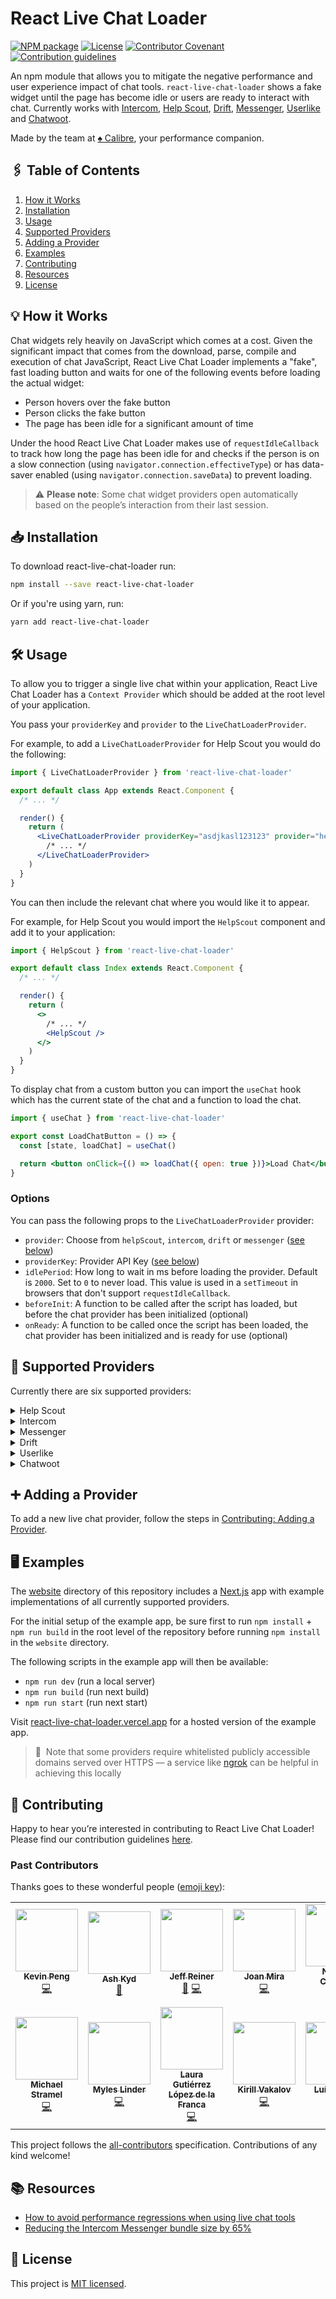# React Live Chat Loader

[![NPM package](https://img.shields.io/npm/v/react-live-chat-loader?color=informational)](https://www.npmjs.com/package/react-live-chat-loader)
[![License](https://img.shields.io/github/license/calibreapp/react-live-chat-loader?color=informational)](https://github.com/calibreapp/react-live-chat-loader/blob/main/LICENSE)
[![Contributor Covenant](https://img.shields.io/badge/Contributor%20Covenant-2.1-success)](CODE_OF_CONDUCT.md)
[![Contribution guidelines](https://img.shields.io/badge/PRs-welcome-success)](CONTRIBUTING.md)

An npm module that allows you to mitigate the negative performance and user
experience impact of chat tools. `react-live-chat-loader` shows a fake widget
until the page has become idle or users are ready to interact with chat. Currently works with [Intercom](#intercom), [Help Scout](#help-scout), [Drift](#drift), [Messenger](#messenger), [Userlike](#userlike) and [Chatwoot](#chatwoot).

Made by the team at [♠ Calibre](https://calibreapp.com/), your performance companion.

## 🖇️ Table of Contents

1. [How it Works](#-how-it-works)
2. [Installation](#-installation)
3. [Usage](#-usage)
4. [Supported Providers](#-supported-providers)
5. [Adding a Provider](#-adding-a-provider)
6. [Examples](#%EF%B8%8F-examples)
7. [Contributing](#-contributing)
8. [Resources](#-resources)
9. [License](#-license)

## 💡 How it Works

Chat widgets rely heavily on JavaScript which comes at a cost. Given the
significant impact that comes from the download, parse, compile and execution of
chat JavaScript, React Live Chat Loader implements a "fake", fast loading button
and waits for one of the following events before loading the actual widget:

- Person hovers over the fake button
- Person clicks the fake button
- The page has been idle for a significant amount of time

Under the hood React Live Chat Loader makes use of `requestIdleCallback` to
track how long the page has been idle for and checks if the person is on a slow
connection (using `navigator.connection.effectiveType`) or has data-saver enabled
(using `navigator.connection.saveData`) to prevent loading.

> ⚠️ **Please note**: Some chat widget providers open automatically based on the people’s interaction from their last session.

## 📥 Installation

To download react-live-chat-loader run:

```bash
npm install --save react-live-chat-loader
```

Or if you're using yarn, run:

```bash
yarn add react-live-chat-loader
```

## 🛠 Usage

To allow you to trigger a single live chat within your application, React Live
Chat Loader has a `Context Provider` which should be added at the root level of
your application.

You pass your `providerKey` and `provider` to the `LiveChatLoaderProvider`.

For example, to add a `LiveChatLoaderProvider` for Help Scout you would do the
following:

```jsx
import { LiveChatLoaderProvider } from 'react-live-chat-loader'

export default class App extends React.Component {
  /* ... */

  render() {
    return (
      <LiveChatLoaderProvider providerKey="asdjkasl123123" provider="helpScout">
        /* ... */
      </LiveChatLoaderProvider>
    )
  }
}
```

You can then include the relevant chat where you would like it to appear.

For example, for Help Scout you would import the `HelpScout` component and add it
to your application:

```jsx
import { HelpScout } from 'react-live-chat-loader'

export default class Index extends React.Component {
  /* ... */

  render() {
    return (
      <>
        /* ... */
        <HelpScout />
      </>
    )
  }
}
```

To display chat from a custom button you can import the `useChat`
hook which has the current state of the chat and a function to load the
chat.

```jsx
import { useChat } from 'react-live-chat-loader'

export const LoadChatButton = () => {
  const [state, loadChat] = useChat()

  return <button onClick={() => loadChat({ open: true })}>Load Chat</button>
}
```

### Options

You can pass the following props to the `LiveChatLoaderProvider` provider:

- `provider`: Choose from `helpScout`, `intercom`, `drift` or `messenger` ([see below](#-supported-providers))
- `providerKey`: Provider API Key ([see below](#-supported-providers))
- `idlePeriod`: How long to wait in ms before loading the provider. Default is
  `2000`. Set to `0` to never load. This value is used in a `setTimeout` in
  browsers that don't support `requestIdleCallback`.
- `beforeInit`: A function to be called after the script has loaded, but before the chat provider has been initialized (optional)
- `onReady`: A function to be called once the script has been loaded, the chat provider has been initialized and is ready for use (optional)

## 💬 Supported Providers

Currently there are six supported providers:

<details>
<summary id="help-scout">Help Scout</summary>

To use Help Scout import the `LiveChatLoaderProvider` and set the `provider` prop
as `helpScout` and the `providerKey` prop as your Beacon API Key.

Then import the `HelpScout` component.

```jsx
import { LiveChatLoaderProvider, HelpScout } from 'react-live-chat-loader'

export default class App extends React.Component {
  render() {
    return (
      <LiveChatLoaderProvider providerKey="asdjkasl123123" provider="helpScout">
        /* ... */
        <HelpScout />
      </LiveChatLoaderProvider>
    )
  }
}
```

You can customise the Help Scout beacon by passing the following props to the
`HelpScout` component:

- `color`: The background color of the beacon
- `icon`: Choose from `message`, `antenna`, `search`, `question`, `beacon`
- `zIndex`: Changes the CSS index value of how the Beacon relates to other objects
- `horizontalPosition`: Choose from `left` or `right`

Currently the Help Scout component only supports the icon button style.

</details>

<details>
<summary id="intercom">Intercom</summary>

To use Intercom import the `LiveChatLoaderProvider` and set the `provider` prop
as `intercom` and the `providerKey` prop as your Intercom App ID.

Then import the `Intercom` component.

```jsx
import { LiveChatLoaderProvider, Intercom } from 'react-live-chat-loader'

export default class App extends React.Component {
  render() {
    return (
      <LiveChatLoaderProvider providerKey="asd239" provider="intercom">
        /* ... */
        <Intercom />
      </LiveChatLoaderProvider>
    )
  }
}
```

You can customise the color of the Intercom widget by passing a `color` prop to
the `Intercom` component.

[Messenger Settings](https://developers.intercom.com/installing-intercom/docs/javascript-api-attributes-objects#messenger-attributes), User context and Company context settings can be set using `window.intercomSettings`. See the [official Intercom documentation](https://developers.intercom.com/installing-intercom/docs/javascript-api-attributes-objects#section-data-attributes) for more details.

</details>

<details>
<summary id="messenger">Messenger</summary>

To use Messenger, import the `LiveChatLoaderProvider` and then set the `provider` prop as `messenger` and the `providerKey` prop as your Facebook Page ID.

If you are using other Facebook features like share, you should set the `appID` prop as your Facebook App ID as the Customer Chat SDK includes all the features that Facebook provide.

You can optionally set the `locale` prop, the default value is `en_US`.

Then import the `Messenger` component.

```jsx
import { LiveChatLoaderProvider, Messenger } from 'react-live-chat-loader'

export default class App extends React.Component {
  render() {
    return (
      <LiveChatLoaderProvider
        provider="messenger"
        providerKey="111222333444555"
        appID="111222333444555"
        locale="en_US"
      >
        /* ... */
        <Messenger />
      </LiveChatLoaderProvider>
    )
  }
}
```

For a list of locale option values, refer to [Facebook Localization documentation](https://developers.facebook.com/docs/internationalization).

You can customise the Messenger widget by passing the following props to the
`Messenger` component:

- `color`: The theme color of the widget
- `loggedInGreeting`: The greeting text that will be displayed if the person is currently logged in to Facebook.
- `loggedOutGreeting`: The greeting text that will be displayed if the person is
  currently not logged in to Facebook.
- `greetingDialogDisplay`: Sets how the greeting dialog will be displayed.
- `greetingDialogDelay`: Sets the number of seconds of delay before the greeting dialog is shown after the plugin is loaded.

For a list of options, refer to [Facebook Customer Chat Plugin documentation](https://developers.facebook.com/docs/messenger-platform/discovery/customer-chat-plugin#customization).

> ⚠️ **Please note**: Facebook Messenger will not load on localhost and you will need to configure your domain through the setup wizard in Facebook for it to load correctly.

</details>

<details>
<summary id="drift">Drift</summary>

To use Drift import the `LiveChatLoaderProvider` and set the `provider` prop
as `drift` and the `providerKey` prop as your Drift App ID.

Then import the `Drift` component.

```jsx
import { LiveChatLoaderProvider, Drift } from 'react-live-chat-loader'

export default () => (
  <LiveChatLoaderProvider providerKey="asdhjg127s1s" provider="drift">
    /* ... */
    <Drift />
  </LiveChatLoaderProvider>
)
```

You can customise the Drift Messenger by passing the following props to the
`Drift` component:

- `color`: The background color of the messenger
- `icon`: Choose from `A`, `B`, `C`, `D`; you're presented with these preset icons when signing up for Drift, or in the "Drift Widget > Design > Widget icon" entry under the "App Settings" header on the Drift settings page.

</details>

<details>
<summary id="userlike">Userlike</summary>

To use Userlike import the `LiveChatLoaderProvider` and set the `provider` prop
as `userlike` and the `providerKey` prop as your Userlike Widget secret.

Then import the `Userlike` component.

```jsx
import { LiveChatLoaderProvider, Userlike } from 'react-live-chat-loader'

export default () => (
  <LiveChatLoaderProvider
    providerKey="x014e93c288445c0bf6f8a378a0b1af8e6e1125t71634124a88fe63e38hme701"
    provider="userlike"
  >
    /* ... */
    <Userlike />
  </LiveChatLoaderProvider>
)
```

You can customise the Userlike Widget by passing the following props to the
`Userlike` component:

- `color`: The contrasting color, can be `black` or `white`.
- `backgroundColor`: The main color
- `position`: The button position, can be `right` or `left`.
- `vOffset`: The amount of vertical margin.
- `hOffset`: The amount of horizontal margin.
- `style`: The shape style, can be `round` or `square`.

</details>

<details>
<summary id="chatwoot">Chatwoot</summary>

To use Chatwoot import the `LiveChatLoaderProvider` and set the `provider` prop
as `chatwoot` and the `providerKey` prop as your Chatwoot secret.

You can optionally set the `locale` and `baseUrl` props.

Then import the `Chatwoot` component.

```jsx
import { LiveChatLoaderProvider, Chatwoot } from 'react-live-chat-loader'

export default () => (
  <LiveChatLoaderProvider
    providerKey="E33wn9ftxMDHZx18AaBkfPvY"
    provider="chatwoot"
  >
    /* ... */
    <Chatwoot />
  </LiveChatLoaderProvider>
)
```

You can customise the Chatwoot Widget by passing the following props to the
`Chatwoot` component:

- `color`: The background color, set to same color value you choose in Chatwoot dashboard.

</details>

## ➕ Adding a Provider

To add a new live chat provider, follow the steps in [Contributing: Adding a Provider](CONTRIBUTING.md#-adding-a-provider).

## 🖥️ Examples

The [website](https://github.com/calibreapp/react-live-chat-loader/tree/master/website) directory of this repository includes a [Next.js](https://nextjs.org) app with example implementations of all currently supported providers.

For the initial setup of the example app, be sure first to run `npm install` + `npm run build` in the root level of the repository before running `npm install` in the `website` directory.

The following scripts in the example app will then be available:

- `npm run dev` (run a local server)
- `npm run build` (run next build)
- `npm run start` (run next start)

Visit [react-live-chat-loader.vercel.app](https://react-live-chat-loader.vercel.app/) for a hosted version of the example app.

> 📝  Note that some providers require whitelisted publicly accessible domains served over HTTPS — a service like [ngrok](https://ngrok.com/) can be helpful in achieving this locally

## 🙌 Contributing

Happy to hear you’re interested in contributing to React Live Chat Loader! Please find our contribution guidelines [here](CONTRIBUTING.md).

### Past Contributors

Thanks goes to these wonderful people ([emoji key](https://allcontributors.org/docs/en/emoji-key)):

<!-- ALL-CONTRIBUTORS-LIST:START - Do not remove or modify this section -->
<!-- prettier-ignore-start -->
<!-- markdownlint-disable -->
<table>
  <tr>
    <td align="center"><a href="https://github.com/FateXRebirth"><img src="https://avatars3.githubusercontent.com/u/11188616?v=4?s=100" width="100px;" alt=""/><br /><sub><b>Kevin Peng</b></sub></a><br /><a href="https://github.com/calibreapp/react-live-chat-loader/commits?author=FateXRebirth" title="Code">💻</a></td>
    <td align="center"><a href="http://ash.ms"><img src="https://avatars3.githubusercontent.com/u/49600?v=4?s=100" width="100px;" alt=""/><br /><sub><b>Ash Kyd</b></sub></a><br /><a href="https://github.com/calibreapp/react-live-chat-loader/commits?author=AshKyd" title="Documentation">📖</a></td>
    <td align="center"><a href="https://reiner.design"><img src="https://avatars3.githubusercontent.com/u/8116716?v=4?s=100" width="100px;" alt=""/><br /><sub><b>Jeff Reiner</b></sub></a><br /><a href="https://github.com/calibreapp/react-live-chat-loader/commits?author=mirshko" title="Documentation">📖</a> <a href="https://github.com/calibreapp/react-live-chat-loader/commits?author=mirshko" title="Code">💻</a></td>
    <td align="center"><a href="http://joanmira.com"><img src="https://avatars.githubusercontent.com/u/1721288?v=4?s=100" width="100px;" alt=""/><br /><sub><b>Joan Mira</b></sub></a><br /><a href="https://github.com/calibreapp/react-live-chat-loader/commits?author=gazpachu" title="Code">💻</a></td>
    <td align="center"><a href="https://github.com/elmoeleven"><img src="https://avatars.githubusercontent.com/u/1560770?v=4?s=100" width="100px;" alt=""/><br /><sub><b>Nathan Collman</b></sub></a><br /><a href="https://github.com/calibreapp/react-live-chat-loader/commits?author=elmoeleven" title="Code">💻</a></td>
    <td align="center"><a href="https://github.com/jaska120"><img src="https://avatars.githubusercontent.com/u/23189620?v=4?s=100" width="100px;" alt=""/><br /><sub><b>Jaakko Mustalahti</b></sub></a><br /><a href="https://github.com/calibreapp/react-live-chat-loader/commits?author=jaska120" title="Code">💻</a></td>
    <td align="center"><a href="https://motiko.me"><img src="https://avatars.githubusercontent.com/u/875618?v=4?s=100" width="100px;" alt=""/><br /><sub><b>Moti Korets</b></sub></a><br /><a href="https://github.com/calibreapp/react-live-chat-loader/commits?author=motiko" title="Code">💻</a></td>
  </tr>
  <tr>
    <td align="center"><a href="https://github.com/stramel"><img src="https://avatars.githubusercontent.com/u/855184?v=4?s=100" width="100px;" alt=""/><br /><sub><b>Michael Stramel</b></sub></a><br /><a href="https://github.com/calibreapp/react-live-chat-loader/commits?author=stramel" title="Code">💻</a></td>
    <td align="center"><a href="https://github.com/myleslinder"><img src="https://avatars.githubusercontent.com/u/4735451?v=4?s=100" width="100px;" alt=""/><br /><sub><b>Myles Linder</b></sub></a><br /><a href="https://github.com/calibreapp/react-live-chat-loader/commits?author=myleslinder" title="Code">💻</a></td>
    <td align="center"><a href="https://github.com/lauGutierrezz"><img src="https://avatars.githubusercontent.com/u/52488696?v=4?s=100" width="100px;" alt=""/><br /><sub><b>Laura Gutiérrez López de la Franca</b></sub></a><br /><a href="https://github.com/calibreapp/react-live-chat-loader/commits?author=lauGutierrezz" title="Code">💻</a></td>
    <td align="center"><a href="https://github.com/38ri581oq480"><img src="https://avatars.githubusercontent.com/u/64654807?v=4?s=100" width="100px;" alt=""/><br /><sub><b>Kirill Vakalov</b></sub></a><br /><a href="https://github.com/calibreapp/react-live-chat-loader/commits?author=38ri581oq480" title="Code">💻</a></td>
    <td align="center"><a href="http://luisrudge.net"><img src="https://avatars.githubusercontent.com/u/941075?v=4?s=100" width="100px;" alt=""/><br /><sub><b>Luís Rudge</b></sub></a><br /><a href="https://github.com/calibreapp/react-live-chat-loader/commits?author=luisrudge" title="Code">💻</a></td>
  </tr>
</table>

<!-- markdownlint-restore -->
<!-- prettier-ignore-end -->

<!-- ALL-CONTRIBUTORS-LIST:END -->

This project follows the [all-contributors](https://github.com/all-contributors/all-contributors) specification. Contributions of any kind welcome!

## 📚 Resources

- [How to avoid performance regressions when using live chat tools](https://calibreapp.com/blog/fast-live-chat)
- [Reducing the Intercom Messenger bundle size by 65%](https://www.intercom.com/blog/reducing-intercom-messenger-bundle-size/)

## 💼 License

This project is [MIT licensed](LICENSE).
